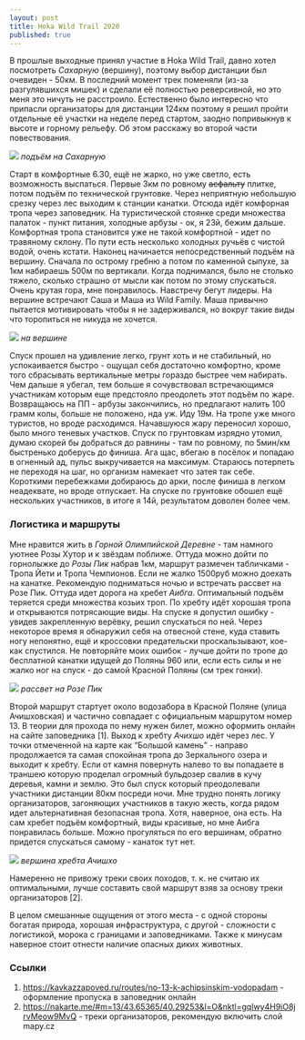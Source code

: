 ```yaml
---
layout: post
title: Hoka Wild Trail 2020
published: true
---
```


В прошлые выходные принял участие в Hoka Wild Trail, давно хотел посмотреть *Сахарную* (вершину), поэтому выбор дистанции был очевиден - 50км. В последний момент трек поменяли (из-за разгулявшихся мишек) и сделали её полностью реверсивной, но это меня это ничуть не расстроило. Естественно было интересно что припасли организаторы для дистанции 124км поэтому я решил пройти отдельные её участки на неделе перед стартом, заодно попривыкнув к высоте и горному рельефу. Об этом расскажу во второй части повествования.

![]({{site.baseurl}}/images/hwt_sugar.jpg)
*подъём на Сахарную*


Старт в комфортные 6.30, ещё не жарко, но уже светло, есть возможность выспаться. Первые 3км по ровному ~~асфальту~~ плитке, потом подъём по технической грунтовке. Через неприятную небольшую срезку через лес выходим к станции канатки. Отсюда идёт комфорная тропа через заповедник. На туристической стоянке среди множества палаток - пункт питания, холодные арбузы - ок, я 23й, бежим дальше. Комфортная тропа становится уже не такой комфортной - идет по травяному склону. По пути есть несколько холодных ручьёв с чистой водой, очень кстати. Наконец начинается непосредственный подъём на вершину. Сначала по острому гребню а потом по каменной сыпухе, за 1км набираешь 500м по вертикали. Когда поднимался, было не столько тяжело, сколько страшно от мысли как потом по этому спускаться. Очень крутая гора, мне понравилось. Навстречу бегут лидеры. На вершине встречают Саша и Маша из Wild Family. Маша привычно пытается мотивировать чтобы я не задерживался, но вокруг такие виды что торопиться не никуда не хочется.

![]({{site.baseurl}}/images/hwt_me.jpg)
*на вершине*

Спуск прошел на удивление легко, грунт хоть и не стабильный, но успокаивается быстро - ощущал себя достаточно комфортно, кроме того сбрасывать вертикальные метры гораздо быстрее чем набирать. Чем дальше я убегал, тем больше я сочувствовал встречающимся участникам которым еще предстояло преодолеть этот подъём по жаре. Возвращаюсь на ПП - арбузы закончились, но предлагают налить 100 грамм колы, больше не положено, нда уж. Иду 19м. На тропе уже много туристов, но вроде расходимся. Начавшуюся жару переносил хорошо, было много теневых участков. Спуск по грунтовкам изрядно утомил, думаю скорей бы добраться до равнины - там по ровному, по 5мин/км быстренько доберусь до финиша. Ага щас, вбегаю в посёлок и попадаю в огненный ад, пульс выкручивается на максимум. Стараюсь потерпеть не переходя на шаг, но организм намекает что затея так себе. Короткими перебежками добираюсь до арки, после финиша в легком неадеквате, но вроде отпускает. На спуске по грунтовке обошел ещё нескольких участников, в итоге я 14й, результатом доволен более чем.


### Логистика и маршруты

Мне нравится жить в *Горной Олимпийской Деревне* - там намного уютнее Розы Хутор и к звёздам поближе. Оттуда можно дойти по горнолыжке до *Розы Пик* набрав 1км, маршрут размечен табличками - Тропа Йети и Тропа Чемпионов. Если не жалко 1500руб можно доехать на канатке. Рекомендую подниматься ночью и встречать рассвет на Розе Пик. Оттуда идет дорога на хребет *Аибга*. Оптимальный подъём теряется среди множества козьих троп. По хребту идёт хорошая тропа и открываются потрясающие виды. На спуске я допустил ошибку - увидев закрепленную верёвку, решил спускаться по ней. Через некоторое время я обнаружил себя на отвесной стене, куда ставить ногу непонятно, ещё и кроссовки предательски проскальзывают, кое-как спустился. Не повторяйте моих ошибок - лучше дойти по тропе до бесплатной канатки идущей до Поляны 960 или, если есть силы и не жалко ног на спуск - до самой Красной Поляны (см трек гонки).

![]({{site.baseurl}}/images/hwt_rosapeak_sunrise.jpg)
*рассвет на Розе Пик*

Второй маршрут стартует около водозабора в Красной Поляне (улица Ачишховская) и частично совпадает с официальным маршрутом номер 13. В теории для прохода по нему нужен билет, можно оформить онлайн на сайте заповедника [1]. Выход к хребту *Ачихшо* идёт через лес. У точки отмеченной на карте как “Большой камень” - направо продолжается та самая спокойная тропа до Зеркального озера и выходит к хребту. Если от камня повернуть налево то вы попадаете в траншею которую проделал огромный бульдозер свалив в кучу деревья, камни и землю. Это был спуск который преодолевали участники дистанции 80км посреди ночи. Мне трудно понять логику организаторов, загоняющих участников в такую жесть, когда рядом идет альтернативная безопасная тропа. Хотя, наверное, она есть. На сам хребет подъём комфортный, виды красивые, но мне Аибга понравилась больше. Можно прогуляться по его вершинам, обратно  придется спускаться самому - канаток тут нет.

![]({{site.baseurl}}/images/hwt_achishkho.jpg)
*вершина хребта Ачишхо*

Намеренно не привожу треки своих походов, т. к. не считаю их оптимальными, лучше составить свой маршрут взяв за основу треки организаторов [2].

В целом смешанные ощущения от этого места - с одной стороны богатая природа, хорошая инфраструктура, с другой - сложности с логистикой, морока с границами и заповедниками. Также к минусам наверное стоит отнести наличие опасных диких животных.

### Ссылки

1. https://kavkazzapoved.ru/routes/no-13-k-achipsinskim-vodopadam - оформление пропуска в заповедник онлайн
2. https://nakarte.me/#m=13/43.65365/40.29253&l=O&nktl=gqIwy4H9iO8jrvMeow9MvQ - треки организаторов, рекомендую включить слой mapy.cz



